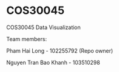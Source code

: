 # COS30045
COS30045 Data Visualization

Team members:

Pham Hai Long - 102255792 (Repo owner)

Nguyen Tran Bao Khanh - 103510298
